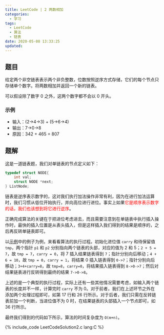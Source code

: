 ```yaml
---
title: LeetCode | 2 两数相加
categories:
  - 学习
tags:
  - LeetCode
  - 算法
  - 链表
date: 2020-05-08 13:33:25
updated:
---
```


## 题目

给定两个非空链表表示两个非负整数，位数按照逆序方式存储，它们的每个节点只存储单个数字。将两数相加并返回一个新的链表。

可以假设除了数字 0  之外，这两个数字都不会以 0 开头。

### 示例

+ 输入：(2->4->3) + (5->6->4)
+ 输出：7->0->8
+ 原因：342 + 465 = 807<!-- more -->

## 题解

这是一道链表题，我们对单链表的节点定义如下：

```c
typedef struct NODE{
    int val;
    struct NODE *next;
} ListNode;
```

链表是逆序表示数字的，这对我们执行加法操作非常有利，因为在进行加法运算时，我们习惯从低位开始执行，并向高位进行进位。事实上如果<span style="color:red">它是顺序表示数字的话，我们也该想到将它进行逆序</span>。

正确完成算法的关键在于把进位考虑进去，而且需要注意到在单链表中执行插入操作时，最快的插入位置是从表头插入，但是这样插入我们得到的结果是顺序的，之后再反转单链表即可。

以[示例](#示例)中的例子为例，来看看算法的执行过程。初始化进位值 `carry` 和待保留值 `tmp`，两个指针 `p1` 和 `p2` 分别指向两个链表的头部，对应的值为 2 和 5；`2 + 5 = 7`，故 `tmp = 7`，`carry = 0`，将 7 插入结果链表得到 `7`；指针分别向后移动；`4 + 6 = 10`，故 `tmp = 0`，`carry = 1`，将结果 0 插入链表得到 `0->7`；指针分别向后移动；`3+4+carry=8`，故 `tmp=8`，`carry=0`，将结果插入链表得到 `8->0->7`；然后对结果链表进行反转得到最终的结果 `7->0->8`。

上述的是一个典型的执行过程，实际上还有一些其他情况需要考虑，如输入两个链表的长度并不一样，计算完时 `carry` 不为 0。对于前者，我们在上述环节之外在添加两个处理过程即可，如第 17 行和 26 行所示。对于后者，我们只需在反转链表前加一个判断，当进位值不为 0 时，在结果链表的头部插入一个节点即可，如 36 行所示。

最终我们得到的代码如下所示，算法的时间复杂度为 `O(m+n)`。

{% include_code LeetCodeSolution2.c lang:C %}